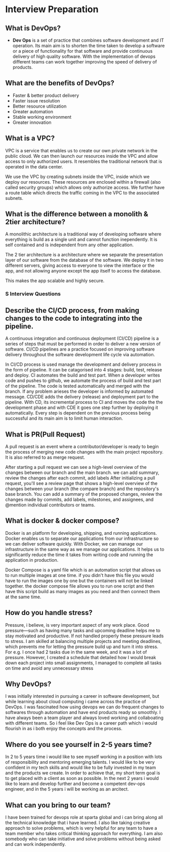 # Interview Preparation

## What is DevOps?
- **Dev Ops** is a set of practice that combines software development and IT operation. Its main aim is to shorten the time taken to develop a software or a piece of functionality for that software and provide continuous delivery of high quality software. With the implementation of devops different teams can work together improving the speed of delivery of products.

## What are the benefits of DevOps?
- Faster & better product delivery
- Faster issue resolution
- Better resource utilization
- Greater automation
- Stable working environment
- Greater innovation

## What is a VPC?
VPC is a service that enables us to create our own private network in the public cloud. We can then launch our resources inside the VPC and allow access to only authorized users. It resembles the traditional network that is operated in the data center.

We use the VPC by creating subnets inside the VPC, inside which we deploy our resources. These resources are enclosed within a firewall (also called security groups) which allows only authorize access. We further have a route table which directs the traffic coming in the VPC to the associated subnets.


## What is the difference between a monolith & 2tier architecture?

A monolithic architecture is a traditional way of developing software where everything is build as a single unit and cannot function inependently. It is self contained and is independent from any other application.

The 2 tier architecture is a architecture where we separate the presentation layer of our software from the database of the software. We deploy it in two different servers, giving access to everyone to view the interface or the app, and not allowing anyone except the app itself to access the database.

This makes the app scalable and highly secure. 

### S Interview Questions
## Describe the CI/CD process, from making changes to the code to integrating into the pipeline.

A continuous integration and continuous deployment (CI/CD) pipeline is a series of steps that must be performed in order to deliver a new version of software. CI/CD pipelines are a practice focused on improving software delivery throughout the software development life cycle via automation. 

In CI/CD process is used manage the development and delivery process in the form of pipeline. It can be catagorised into 4 stages: build, test, release and deploy. CI automates the build and test part. When a developer writes code and pushes to github, we automate the process of build and test part of the pipeline. The code is tested automatically and merged with the branch. If any problem arieses the developer is informed by automated message. 
CD/CDE adds the delivery (release) and deployment part to the pipeline. With CD, its incremental process to CI and moves the code the the development phase and with CDE it goes one step further by deploying it automatically. Every step is dependent on the previous process being successful and its main aim is to limit human interaction.

## What is PR(Pull Request)

A pull request is an event where a contributor/developer is ready to begin the process of merging new code changes with the main project repository. It is also referred to as merge request.

After starting a pull request we can see a high-level overview of the changes between our branch and the main branch. we can add summary, review the changes after each commit, add labels
After initializing a pull request, you'll see a review page that shows a high-level overview of the changes between your branch (the compare branch) and the repository's base branch. You can add a summary of the proposed changes, review the changes made by commits, add labels, milestones, and assignees, and @mention individual contributors or teams. 


## What is docker & docker compose?

Docker is an platform for developing, shipping, and running applications. Docker enables us to separate our applications from our infrastructure so we can deliver software quickly. With Docker, we can manage our infrastructure in the same way as we manage our applications. It helps us to significantly reduce the time it takes from writing code and running the application in production.

Docker Compose is a yaml file which is an automation script that allows us to run multiple images at one time. if you didn't have this file you would have to run the images one by one but the containers will not be linked together. the docker compose file allows you to run one script and then have this script build as many images as you need and then connect them at the same time.

## How do you handle stress?

Pressure, i believe, is very important aspect of any work place. Good pressure—such as having many tasks and upcoming deadline helps me to stay motivated and productive. If not handled properly these pressure leads to stress. I am skilled at balancing multiple projects and meeting deadlines, which prevents me for letting the pressure build up and turn it into stress. For e.g. I once had 2 tasks due in the same week, and it was a lot of pressure. However, I created a schedule that detailed how I would break down each project into small assignments, I managed to complete all tasks on time and avoid any unnecessary stress

## Why DevOps?

I was initially interested in pursuing a career in software development, but while learning about cloud computing i came across the practice of DevOps. I was fascinated how using devops we can do frequent changes to softwares through automation and have end products ready so smoothly. I have always been a team player and always loved working and collaboating with different teams. So i feel like Dev Ops is a career path which i would flourish in as i both enjoy the concepts and the process.

## Where do you see yourself in 2-5 years time?

In 2 to 5 years time i would like to see myself working in a position with lots of responsibility and mentoring emerging talents. I would like to be very confident in my tech skills and would like to be fully invested in my team and the products we create. In order to achieve that, my short term goal is to get placed with a client as soon as possible. In the next 2 years i would like to learn and develop further and become a competent dev-ops engineer, and in the 5 years i will be working as an arcitect.

## What can you bring to our team?

I have been trained for devops role at sparta global and i can bring along all the technical knowledge that i have learned. I also like taking creative approach to solve problems, which is very helpful for any team to have a team member who takes critical thinking approach for everything. I am also somebody who can take initiative and solve problems without being asked and can work independently. 
